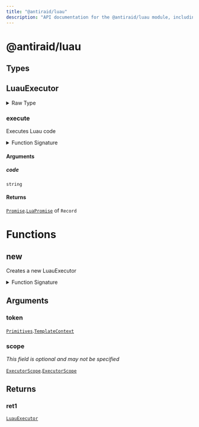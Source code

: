 ```yaml
---
title: "@antiraid/luau"
description: "API documentation for the @antiraid/luau module, including types and Luau operations."
---
```


# @antiraid/luau

## Types

## LuauExecutor

<details>
<summary>Raw Type</summary>

```luau
type LuauExecutor = {
	--- @function () -> Promise<void>
	--- Executes Luau code
	execute: (self: LuauExecutor, code: string) -> Promise.LuaPromise<Record<never, never>>
}
```

</details>

### execute

Executes Luau code

<details>
<summary>Function Signature</summary>

```luau
--- @function () -> Promise<void>
--- Executes Luau code
execute: (self: LuauExecutor, code: string) -> Promise.LuaPromise<Record<never, never>>
```

</details>

#### Arguments

##### code

`string`

#### Returns

[`Promise`](./promise.md).[`LuaPromise`](./promise.md#luapromise) of `Record`

# Functions

## new

Creates a new LuauExecutor

<details>
<summary>Function Signature</summary>

```luau
--- Creates a new LuauExecutor
function new(token: Primitives.TemplateContext, scope: ExecutorScope.ExecutorScope?) -> LuauExecutor end
```

</details>

## Arguments

### token

[`Primitives`](./primitives.md).[`TemplateContext`](./primitives.md#templatecontext)

### scope

_This field is optional and may not be specified_

[`ExecutorScope`](./executorscope.md).[`ExecutorScope`](./executorscope.md#executorscope)

## Returns

### ret1

[`LuauExecutor`](#luauexecutor)

